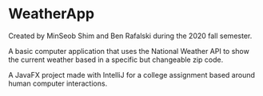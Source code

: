 # WeatherApp

Created by MinSeob Shim and Ben Rafalski during the 2020 fall semester.

A basic computer application that uses the National Weather API to show the current weather based in a specific but changeable zip code. 

A JavaFX project made with IntelliJ for a college assignment based around human computer interactions. 

